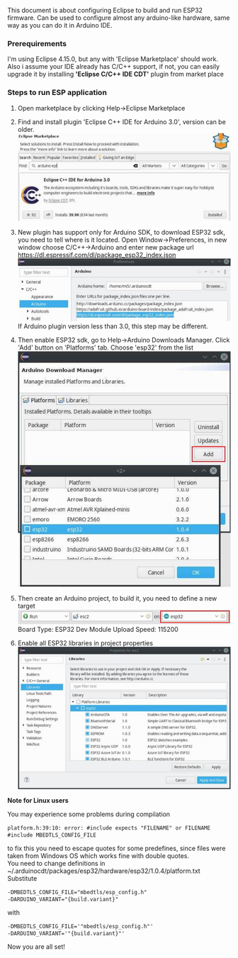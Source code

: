This document is about configuring Eclipse to build and run ESP32 firmware. Can be used to configure almost any arduino-like hardware, same way as you can do it in Arduino IDE.

### Prerequirements
I'm using Eclipse 4.15.0, but any with 'Eclipse Marketplace' should work.  
Also i assume your IDE already has C/C++ support, if not, you can easily upgrade it by installing **'Eclipse C/C++ IDE CDT'** plugin from market place

### Steps to run ESP application
1. Open marketplace by clicking Help->Eclipse Marketplace

2. Find and install plugin 'Eclipse C++ IDE for Arduino 3.0', version can be older.  
![arduino plugin](images/eclipse0.jpeg)

3. New plugin has support only for Arduino SDK, to download ESP32 sdk, you need to tell where is it located.
Open Window->Preferences, in new window choose C/C++->Arduino and enter new package url 
<https://dl.espressif.com/dl/package_esp32_index.json>  
![esp url](images/eclipse1.jpeg)  
If Arduino plugin version less than 3.0, this step may be different.

4. Then enable ESP32 sdk, go to Help->Arduino Downloads Manager.
Click 'Add' button on 'Platforms' tab. Choose 'esp32' from the list  
![sdk lsit](images/eclipse2.jpeg)

5. Then create an Arduino project, to build it, you need to define a new target  
![new target](images/eclipse3.jpeg)  
Board Type: ESP32 Dev Module
Upload Speed: 115200

6. Enable all ESP32 libraries in project properties  
![pr properties](images/eclipse4.jpeg)

**Note for Linux users**

You may experience some problems during compilation
```
platform.h:39:10: error: #include expects "FILENAME" or FILENAME
#include MBEDTLS_CONFIG_FILE
```
to fix this you need to escape quotes for some predefines, since files were taken from Windows OS which works fine with double quotes.  
You need to change definitions in ~/.arduinocdt/packages/esp32/hardware/esp32/1.0.4/platform.txt  
Substitute  
```
-DMBEDTLS_CONFIG_FILE="mbedtls/esp_config.h"
-DARDUINO_VARIANT="{build.variant}" 
```
with  
```
-DMBEDTLS_CONFIG_FILE='"mbedtls/esp_config.h"'  
-DARDUINO_VARIANT='"{build.variant}"'
```


Now you are all set!
